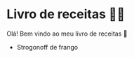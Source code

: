 # Livro de receitas :man_cook:

Olá! Bem vindo ao meu livro de receitas :see_no_evil:

- Strogonoff de frango
